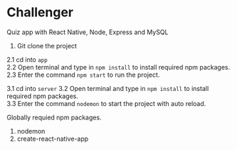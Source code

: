 # Challenger
Quiz app with React Native, Node, Express and MySQL  

1. Git clone the project  

2.1 cd into `app`  
2.2 Open terminal and type in `npm install` to install required npm packages.  
2.3 Enter the command `npm start` to run the project.  

3.1 cd into `server`
3.2 Open terminal and type in `npm install` to install required npm packages.  
3.3 Enter the command `nodemon` to start the project with auto reload.  

Globally requied npm packages.  
1. nodemon  
2. create-react-native-app  
